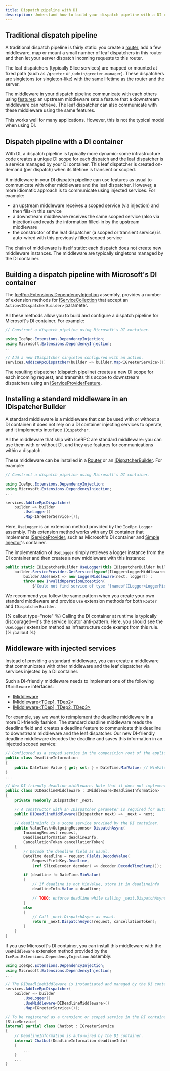 ```yaml
---
title: Dispatch pipeline with DI
description: Understand how to build your dispatch pipeline with a DI container.
---
```


## Traditional dispatch pipeline

A traditional dispatch pipeline is fairly static: you create a [router](../dispatch/router), add a few middleware, map
or mount a small number of leaf dispatchers in this router and then let your server dispatch incoming requests to this
router.

The leaf dispatchers (typically Slice services) are mapped or mounted at fixed path (such as `/greeter` or
`/admin/greeter-manager`). These dispatchers are singletons (or singleton-like) with the same lifetime as the router and
the server.

The middleware in your dispatch pipeline communicate with each others using [features]: an upstream middleware sets a
feature that a downstream middleware can retrieve. The leaf dispatcher can also communicate with these middleware using
the same features.

This works well for many applications. However, this is not the typical model when using DI.

## Dispatch pipeline with a DI container

With DI, a dispatch pipeline is typically more dynamic: some infrastructure code creates a unique DI scope for each
dispatch and the leaf dispatcher is a service managed by your DI container. This leaf dispatcher is created on-demand
(per dispatch) when its lifetime is transient or scoped.

A middleware in your DI dispatch pipeline can use features as usual to communicate with other middleware and the leaf
dispatcher. However, a more idiomatic approach is to communicate using injected services. For example:

- an upstream middleware receives a scoped service (via injection) and then fills-in this service
- a downstream middleware receives the same scoped service (also via injection) and reads the information filled-in by
 the upstream middleware
- the constructor of the leaf dispatcher (a scoped or transient service) is auto-wired with this previously filled
scoped service

The chain of middleware is itself static: each dispatch does not create new middleware instances. The middleware are
typically singletons managed by the DI container.

## Building a dispatch pipeline with Microsoft's DI container

The [IceRpc.Extensions.DependencyInjection] assembly, provides a number of extension methods for
[IServiceCollection] that accept an `Action<IDispatcherBuilder>` parameter.

All these methods allow you to build and configure a dispatch pipeline for Microsoft's DI container. For example:

```csharp
// Construct a dispatch pipeline using Microsoft's DI container.

using IceRpc.Extensions.DependencyInjection;
using Microsoft.Extensions.DependencyInjection;
...

// Add a new IDispatcher singleton configured with an action.
services.AddIceRpcDispatcher(builder => builder.Map<IGreeterService>());
```

The resulting dispatcher (dispatch pipeline) creates a new DI scope for each incoming request, and transmits this scope
to downstream dispatchers using an [IServiceProviderFeature].

## Installing a standard middleware in an IDispatcherBuilder

A standard middleware is a middleware that can be used with or without a DI container: it does not rely on a DI
container injecting services to operate, and it implements interface `IDispatcher`.

All the middleware that ship with IceRPC are standard middleware: you can use them with or without DI, and they use
features for communications within a dispatch.

These middleware can be installed in a [Router] or an [IDispatcherBuilder]. For
example:

```csharp
// Construct a dispatch pipeline using Microsoft's DI container.

using IceRpc.Extensions.DependencyInjection;
using Microsoft.Extensions.DependencyInjection;
...

services.AddIceRpcDispatcher(
    builder => builder
        .UseLogger()
        .Map<IGreeterService>());
```

Here, `UseLogger` is an extension method provided by the `IceRpc.Logger` assembly. This extension method works with any
DI container that implements [IServiceProvider], such as Microsoft's DI container and [Simple
Injector](https://simpleinjector.org/)'s container.

The implementation of `UseLogger` simply retrieves a logger instance from the DI container and then creates a new
middleware with this instance:

```csharp
public static IDispatcherBuilder UseLogger(this IDispatcherBuilder builder) =>
    builder.ServiceProvider.GetService(typeof(ILogger<LoggerMiddleware>)) is ILogger logger ?
        builder.Use(next => new LoggerMiddleware(next, logger)) :
        throw new InvalidOperationException(
            $"Could not find service of type '{nameof(ILogger<LoggerMiddleware>)}' in the service container.");
```

We recommend you follow the same pattern when you create your own standard middleware and provide `Use` extension
methods for both `Router` and `IDispatcherBuilder`.

{% callout type="note" %}
Calling the DI container at runtime is typically discouraged—it's the service locator anti-pattern. Here, you should
see the `UseLogger` extension method as infrastructure code exempt from this rule.
{% /callout %}

## Middleware with injected services

Instead of providing a standard middleware, you can create a middleware that communicates with other middleware and the
leaf dispatcher via services injected by a DI container.

Such a DI-friendly middleware needs to implement one of the following `IMiddleware` interfaces:

- [IMiddleware<TDep>](csharp:IceRpc.Extensions.DependencyInjection.IMiddleware-1)
- [IMiddleware<TDep1, TDep2>](csharp:IceRpc.Extensions.DependencyInjection.IMiddleware-2)
- [IMiddleware<TDep1, TDep2, TDep3>](csharp:IceRpc.Extensions.DependencyInjection.IMiddleware-3)

For example, say we want to reimplement the deadline middleware in a more DI-friendly fashion. The standard deadline
middleware reads the deadline field and creates a deadline feature to communicate this deadline to downstream middleware
and the leaf dispatcher. Our new DI-friendly deadline middleware decodes the deadline and saves this information in an
injected scoped service:

```csharp
// Configured as a scoped service in the composition root of the application.
public class DeadlineInformation
{
    public DateTime Value { get; set; } = DateTime.MinValue; // MinValue means no deadline.
}
...

// New DI-friendly deadline middleware. Note that it does not implement IDispatcher.
public class DIDeadlineMiddleware : IMiddleware<DeadlineInformation>
{
    private readonly IDispatcher _next;

    // A constructor with an IDispatcher parameter is required for auto-wiring.
    public DIDeadlineMiddleware(IDispatcher next) => _next = next;

    // deadlineInfo is a scope service provided by the DI container.
    public ValueTask<OutgoingResponse> DispatchAsync(
        IncomingRequest request,
        DeadlineInformation deadlineInfo,
        CancellationToken cancellationToken)
    {
        // Decode the deadline field as usual.
        DateTime deadline = request.Fields.DecodeValue(
            RequestFieldKey.Deadline,
            (ref SliceDecoder decoder) => decoder.DecodeTimeStamp());

        if (deadline != DateTime.MinValue)
        {
            // If deadline is not MinValue, store it in deadlineInfo
            deadlineInfo.Value = deadline;

            // TODO: enforce deadline while calling _next.DispatchAsync.
        }
        else
        {
            // Call _next.DispatchAsync as usual.
            return _next.DispatchAsync(request, cancellationToken);
        }
    }
}
```

If you use Microsoft's DI container, you can install this middleware with the `UseMiddleware` extension method provided
by the `IceRpc.Extensions.DependencyInjection` assembly:

```csharp
using IceRpc.Extensions.DependencyInjection;
using Microsoft.Extensions.DependencyInjection;
...

// The DIDeadlineMiddleware is instantiated and managed by the DI container.
services.AddIceRpcDispatcher(
    builder => builder
        .UseLogger()
        .UseMiddleware<DIDeadlineMiddleware>()
        .Map<IGreeterService>());

// To be registered as a transient or scoped service in the DI container.
[SliceService]
internal partial class Chatbot : IGreeterService
{
    // DeadlineInformation is auto-wired by the DI container.
    internal Chatbot(DeadlineInformation deadlineInfo)
    {
        ...
    }
    ...
}
```

[features]: ../dispatch/incoming-request#request-features

[IServiceCollection]: https://learn.microsoft.com/en-us/dotnet/api/microsoft.extensions.dependencyinjection.iservicecollection
[IServiceProvider]: https://learn.microsoft.com/en-us/dotnet/api/system.iserviceprovider
[IceRpc.Extensions.DependencyInjection]: https://github.com/icerpc/icerpc-csharp/tree/0.2.x/src/IceRpc.Extensions.DependencyInjection

[Router]: csharp:IceRpc.Router
[IDispatcherBuilder]: csharp:IceRpc.Extensions.DependencyInjection.IDispatcherBuilder
[IServiceProviderFeature]: csharp:IceRpc.Extensions.DependencyInjection.IServiceProviderFeature
